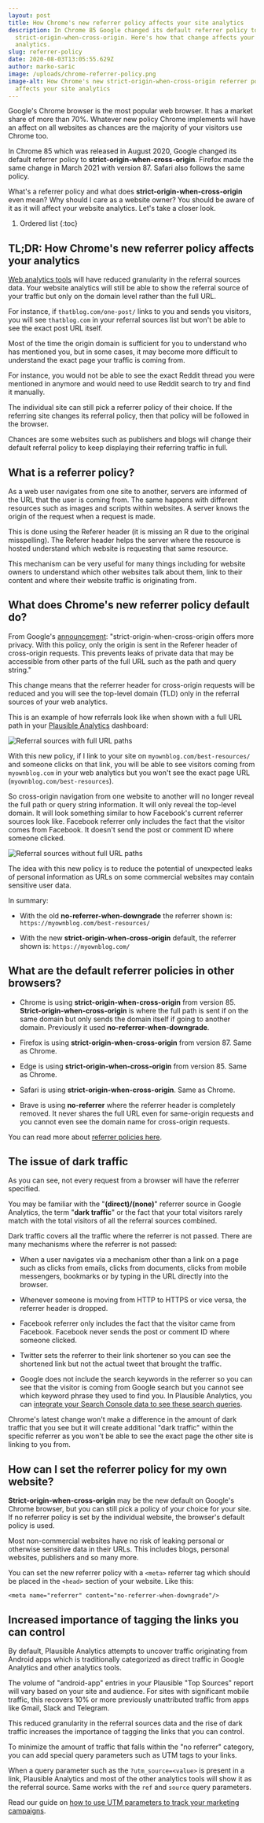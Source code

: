 ```yaml
---
layout: post
title: How Chrome's new referrer policy affects your site analytics
description: In Chrome 85 Google changed its default referrer policy to
  strict-origin-when-cross-origin. Here's how that change affects your website
  analytics.
slug: referrer-policy
date: 2020-08-03T13:05:55.629Z
author: marko-saric
image: /uploads/chrome-referrer-policy.png
image-alt: How Chrome's new strict-origin-when-cross-origin referrer policy
  affects your site analytics
---
```

Google's Chrome browser is the most popular web browser. It has a market share of more than 70%. Whatever new policy Chrome implements will have an affect on all websites as chances are the majority of your visitors use Chrome too.

In Chrome 85 which was released in August 2020, Google changed its default referrer policy to **strict-origin-when-cross-origin**. Firefox made the same change in March 2021 with version 87. Safari also follows the same policy.

What's a referrer policy and what does **strict-origin-when-cross-origin** even mean? Why should I care as a website owner? You should be aware of it as it will affect your website analytics. Let's take a closer look.

1. Ordered list
{:toc}

## TL;DR: How Chrome's new referrer policy affects your analytics

[Web analytics tools](https://plausible.io/blog/google-analytics-alternatives) will have reduced granularity in the referral sources data. Your website analytics will still be able to show the referral source of your traffic but only on the domain level rather than the full URL. 

For instance, if ``thatblog.com/one-post/`` links to you and sends you visitors, you will see ``thatblog.com`` in your referral sources list but won't be able to see the exact post URL itself.

Most of the time the origin domain is sufficient for you to understand who has mentioned you, but in some cases, it may become more difficult to understand the exact page your traffic is coming from.

For instance, you would not be able to see the exact Reddit thread you were mentioned in anymore and would need to use Reddit search to try and find it manually.

The individual site can still pick a referrer policy of their choice. If the referring site changes its referral policy, then that policy will be followed in the browser. 

Chances are some websites such as publishers and blogs will change their default referral policy to keep displaying their referring traffic in full.

## What is a referrer policy?

As a web user navigates from one site to another, servers are informed of the URL that the user is coming from. The same happens with different resources such as images and scripts within websites. A server knows the origin of the request when a request is made.

This is done using the Referer header (it is missing an R due to the original misspelling). The Referer header helps the server where the resource is hosted understand which website is requesting that same resource.

This mechanism can be very useful for many things including for website owners to understand which other websites talk about them, link to their content and where their website traffic is originating from.

## What does Chrome's new referrer policy default do?

From Google's [announcement](https://developers.google.com/web/updates/2020/07/referrer-policy-new-chrome-default): "strict-origin-when-cross-origin offers more privacy. With this policy, only the origin is sent in the Referer header of cross-origin requests. This prevents leaks of private data that may be accessible from other parts of the full URL such as the path and query string."

This change means that the referrer header for cross-origin requests will be reduced and you will see the top-level domain (TLD) only in the referral sources of your web analytics.

This is an example of how referrals look like when shown with a full URL path in your [Plausible Analytics](https://plausible.io) dashboard:

![Referral sources with full URL paths](/uploads/full-referrer-drilldown.png)

With this new policy, if I link to your site on ``myownblog.com/best-resources/`` and someone clicks on that link, you will be able to see visitors coming from ``myownblog.com`` in your web analytics but you won't see the exact page URL (``myownblog.com/best-resources``).

So cross-origin navigation from one website to another will no longer reveal the full path or query string information. It will only reveal the top-level domain. It will look something similar to how Facebook's current referrer sources look like. Facebook referrer only includes the fact that the visitor comes from Facebook. It doesn't send the post or comment ID where someone clicked.

![Referral sources without full URL paths](/uploads/referral-drilldown-without-paths.png)

The idea with this new policy is to reduce the potential of unexpected leaks of personal information as URLs on some commercial websites may contain sensitive user data.

In summary:

* With the old **no-referrer-when-downgrade** the referrer shown is: ``https://myownblog.com/best-resources/``

* With the new **strict-origin-when-cross-origin** default, the referrer shown is: ``https://myownblog.com/``

## What are the default referrer policies in other browsers?

* Chrome is using **strict-origin-when-cross-origin** from version 85. **Strict-origin-when-cross-origin** is where the full path is sent if on the same domain but only sends the domain itself if going to another domain. Previously it used **no-referrer-when-downgrade**.

* Firefox is using **strict-origin-when-cross-origin** from version 87. Same as Chrome.

* Edge is using **strict-origin-when-cross-origin** from version 85. Same as Chrome.

* Safari is using **strict-origin-when-cross-origin**. Same as Chrome.

* Brave is using **no-referrer** where the referrer header is completely removed. It never shares the full URL even for same-origin requests and you cannot even see the domain name for cross-origin requests.

You can read more about [referrer policies here](https://developer.mozilla.org/en-US/docs/Web/HTTP/Headers/Referrer-Policy).

## The issue of dark traffic

As you can see, not every request from a browser will have the referrer specified. 

You may be familiar with the "**(direct)/(none)**" referrer source in Google Analytics, the term "**dark traffic**" or the fact that your total visitors rarely match with the total visitors of all the referral sources combined.

Dark traffic covers all the traffic where the referrer is not passed. There are many mechanisms where the referrer is not passed:

* When a user navigates via a mechanism other than a link on a page such as clicks from emails, clicks from documents, clicks from mobile messengers, bookmarks or by typing in the URL directly into the browser.

* Whenever someone is moving from HTTP to HTTPS or vice versa, the referrer header is dropped.

* Facebook referrer only includes the fact that the visitor came from Facebook. Facebook never sends the post or comment ID where someone clicked.

* Twitter sets the referrer to their link shortener so you can see the shortened link but not the actual tweet that brought the traffic.
    
* Google does not include the search keywords in the referrer so you can see that the visitor is coming from Google search but you cannot see which keyword phrase they used to find you. In Plausible Analytics, you can [integrate your Search Console data to see these search queries](https://plausible.io/docs/google-search-console-integration/).

Chrome's latest change won't make a difference in the amount of dark traffic that you see but it will create additional "dark traffic" within the specific referrer as you won't be able to see the exact page the other site is linking to you from.

## How can I set the referrer policy for my own website?

**Strict-origin-when-cross-origin** may be the new default on Google's Chrome browser, but you can still pick a policy of your choice for your site. If no referrer policy is set by the individual website, the browser's default policy is used.

Most non-commercial websites have no risk of leaking personal or otherwise sensitive data in their URLs. This includes blogs, personal websites, publishers and so many more.

You can set the new referrer policy with a ``<meta>`` referrer tag which should be placed in the ``<head>`` section of your website. Like this:

``<meta name="referrer" content="no-referrer-when-downgrade"/>``

## Increased importance of tagging the links you can control

By default, Plausible Analytics attempts to uncover traffic originating from Android apps which is traditionally categorized as direct traffic in Google Analytics and other analytics tools. 

The volume of "android-app" entries in your Plausible "Top Sources" report will vary based on your site and audience. For sites with significant mobile traffic, this recovers 10% or more previously unattributed traffic from apps like Gmail, Slack and Telegram.

This reduced granularity in the referral sources data and the rise of dark traffic increases the importance of tagging the links that you can control.

To minimize the amount of traffic that falls within the "no referrer" category, you can add special query parameters such as UTM tags to your links. 

When a query parameter such as the ``?utm_source=<value>`` is present in a link, Plausible Analytics and most of the other analytics tools will show it as the referral source. Same works with the ``ref`` and ``source`` query parameters.

Read our guide on [how to use UTM parameters to track your marketing campaigns](https://plausible.io/blog/utm-tracking-tags).